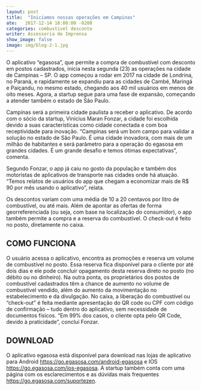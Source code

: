 ```yaml
---
layout: post
title:  "Iniciamos nossas operações em Campinas"
ate:   2017-12-14 18:00:00 -0200
categories: combustivel desconto
writer: Assessoria de Imprensa
show_image: false
image: img/blog-2-1.jpg
---
```

O aplicativo “egasosa”, que permite a compra de combustível com desconto em postos cadastrados, inicia nesta segunda (23) as operações na cidade de Campinas – SP. O app começou a rodar em 2017 na cidade de Londrina, no Paraná, e rapidamente se expandiu para as cidades de Cambé, Maringá e Paiçandu, no mesmo estado, chegando aos 40 mil usuários em menos de oito meses. Agora, a startup segue para uma fase de expansão, começando a atender também o estado de São Paulo.

Campinas será a primeira cidade paulista a receber o aplicativo. De acordo com o sócio da startup, Vinicius Maran Fonzar, a cidade foi escolhida devido a suas características como cidade conectada e com boa receptividade para inovação. “Campinas será um bom campo para validar a solução no estado de São Paulo. É uma cidade inovadora, com mais de um milhão de habitantes e será parâmetro para a operação do egasosa em grandes cidades. É um grande desafio e temos ótimas expectativas”, comenta.

Segundo Fonzar, o app já caiu no gosto da população e também dos motoristas de aplicativos de transporte nas cidades onde há atuação. “Temos relatos de usuários do app que chegam a economizar mais de R$ 90 por mês usando o aplicativo”, relata.

Os descontos variam com uma média de 10 a 20 centavos por litro de combustível, ou até mais. Além de apontar as ofertas de forma georreferenciada (ou seja, com base na localização do consumidor), o app também permite a compra e a reserva do combustível. O check-out é feito no posto, diretamente no caixa.

## COMO FUNCIONA

O usuário acessa o aplicativo, encontra as promoções e reserva um volume de combustível no posto. Essa reserva fica disponível para o cliente por até dois dias e ele pode concluir opagamento desta reserva direto no posto (no débito ou no dinheiro).
Na outra ponta, os proprietários dos postos de combustível cadastrados têm a chance de aumento no volume de combustível vendido, além do aumento da movimentação no estabelecimento e da divulgação.
No caixa, a liberação do combustível ou “check-out” é feita mediante apresentação do QR code ou CPF com código de confirmação – tudo dentro do aplicativo, sem necessidade de documentos físicos. “Em 99% dos casos, o cliente opta pelo QR Code, devido à praticidade”, conclui Fonzar.

## DOWNLOAD

O aplicativo egasosa está disponível para download nas lojas de aplicativo para Android https://go.egasosa.com/android-egasosa e IOS  https://go.egasosa.com/ios-egasosa.  A startup também conta com uma página com os esclarecimentos e as dúvidas mais frequentes https://go.egasosa.com/suportezen.
